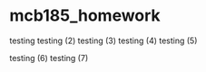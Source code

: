 # mcb185_homework
testing
testing (2)
testing (3)
testing (4)
testing (5) 

testing (6)
testing (7)
